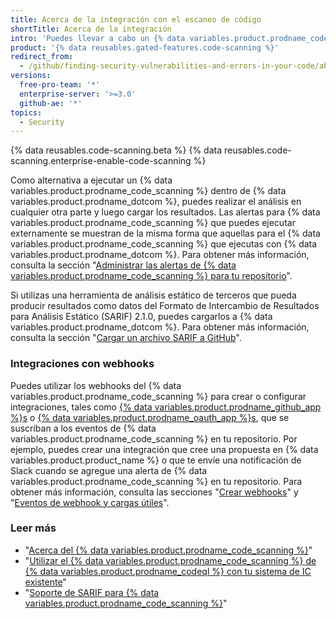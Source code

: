 ```yaml
---
title: Acerca de la integración con el escaneo de código
shortTitle: Acerca de la integración
intro: 'Puedes llevar a cabo un {% data variables.product.prodname_code_scanning %} externamente y luego mostrar los resultados en {% data variables.product.prodname_dotcom %}, o configurar webhooks que escuchen a la actividad de {% data variables.product.prodname_code_scanning %} en tu repositorio.'
product: '{% data reusables.gated-features.code-scanning %}'
redirect_from:
  - /github/finding-security-vulnerabilities-and-errors-in-your-code/about-integration-with-code-scanning
versions:
  free-pro-team: '*'
  enterprise-server: '>=3.0'
  github-ae: '*'
topics:
  - Security
---
```


{% data reusables.code-scanning.beta %}
{% data reusables.code-scanning.enterprise-enable-code-scanning %}

Como alternativa a ejecutar un {% data variables.product.prodname_code_scanning %} dentro de {% data variables.product.prodname_dotcom %}, puedes realizar el análisis en cualquier otra parte y luego cargar los resultados. Las alertas para {% data variables.product.prodname_code_scanning %} que puedes ejecutar externamente se muestran de la misma forma que aquellas para el {% data variables.product.prodname_code_scanning %} que ejecutas con {% data variables.product.prodname_dotcom %}. Para obtener más información, consulta la sección "[Administrar las alertas de {% data variables.product.prodname_code_scanning %} para tu repositorio](/code-security/secure-coding/managing-code-scanning-alerts-for-your-repository)".

Si utilizas una herramienta de análisis estático de terceros que pueda producir resultados como datos del Formato de Intercambio de Resultados para Análisis Estático (SARIF) 2.1.0, puedes cargarlos a {% data variables.product.prodname_dotcom %}. Para obtener más información, consulta la sección "[Cargar un archivo SARIF a GitHub](/code-security/secure-coding/uploading-a-sarif-file-to-github)".

### Integraciones con webhooks

Puedes utilizar los webhooks del {% data variables.product.prodname_code_scanning %} para crear o configurar integraciones, tales como [{% data variables.product.prodname_github_app %}s](/apps/building-github-apps/) o [{% data variables.product.prodname_oauth_app %}s](/apps/building-oauth-apps/), que se suscriban a los eventos de {% data variables.product.prodname_code_scanning %} en tu repositorio. Por ejemplo, puedes crear una integración que cree una propuesta en {% data variables.product.product_name %} o que te envíe una notificación de Slack cuando se agregue una alerta de {% data variables.product.prodname_code_scanning %} en tu repositorio. Para obtener más información, consulta las secciones "[Crear webhooks](/developers/webhooks-and-events/creating-webhooks)" y "[Eventos de webhook y cargas útiles](/developers/webhooks-and-events/webhook-events-and-payloads#code_scanning_alert)".

### Leer más

* "[Acerca del {% data variables.product.prodname_code_scanning %}](/code-security/secure-coding/about-code-scanning)"
* "[Utilizar el {% data variables.product.prodname_code_scanning %} de {% data variables.product.prodname_codeql %} con tu sistema de IC existente](/code-security/secure-coding/using-codeql-code-scanning-with-your-existing-ci-system)"
* "[Soporte de SARIF para {% data variables.product.prodname_code_scanning %}](/code-security/secure-coding/sarif-support-for-code-scanning)"
